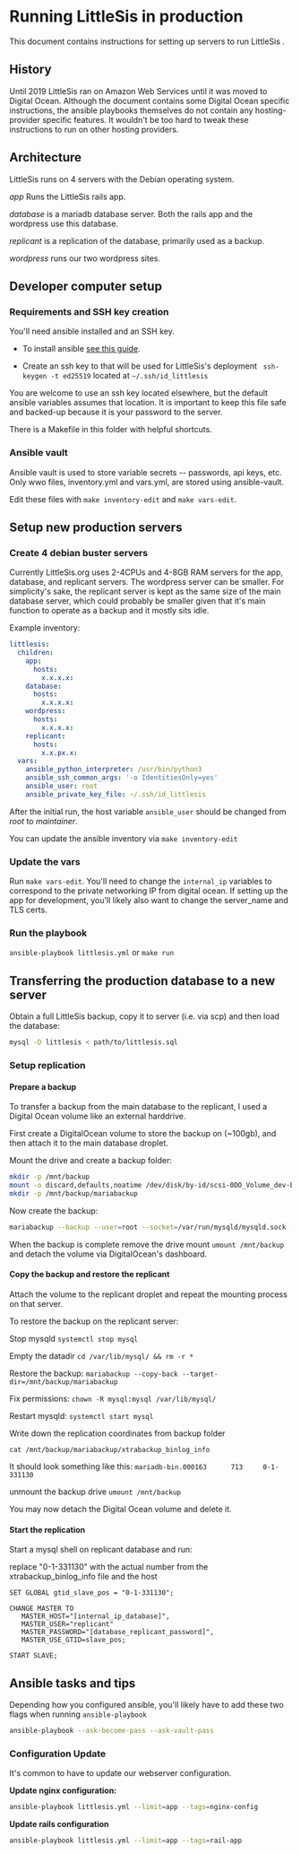 # Running LittleSis in production

This document contains instructions for setting up servers to run LittleSis .

## History

Until 2019 LittleSis ran on Amazon Web Services until it was moved to Digital Ocean. Although the document contains some Digital Ocean specific instructions, the ansible playbooks themselves do not contain any hosting-provider specific features. It wouldn't be too hard to tweak these instructions to run on other hosting providers.

## Architecture

LittleSis runs on 4 servers with the Debian operating system.

*app*  Runs the LittleSis rails app.

*database* is a mariadb database server. Both the rails app and the wordpress use this database.

*replicant* is a replication of the database, primarily used as a backup.

*wordpress* runs our two wordpress sites.

## Developer computer setup
### Requirements and SSH key creation

You'll need ansible installed and an SSH key.

* To install ansible [see this guide](https://docs.ansible.com/ansible/latest/installation_guide/intro_installation.html).

* Create an ssh key to that will be used for LittleSis's deployment ```  ssh-keygen -t ed25519 ``` located at ` ~/.ssh/id_littlesis `

You are welcome to use an ssh key located elsewhere, but the default ansible variables assumes that location. It is important to keep this file safe and backed-up because it is your password to the server.

There is a Makefile in this folder with helpful shortcuts.

### Ansible vault

Ansible vault is used to store variable secrets -- passwords, api keys, etc. Only wwo files, inventory.yml and vars.yml, are stored using ansible-vault.

Edit these files with ` make inventory-edit ` and ` make vars-edit `.

## Setup new production servers
### Create 4 debian buster servers

Currently LittleSis.org uses 2-4CPUs and 4-8GB RAM servers for the app, database, and replicant servers. The wordpress server can be smaller. For simplicity's sake, the replicant server is kept as the same size of the main database server, which could probably be smaller given that it's main function to operate as a backup and it mostly sits idle.

Example inventory:

``` yaml
littlesis:
  children:
    app:
      hosts:
        x.x.x.x:
    database:
      hosts:
        x.x.x.x:
    wordpress:
      hosts:
        x.x.x.x:
    replicant:
      hosts:
        x.x.px.x:
  vars:
    ansible_python_interpreter: /usr/bin/python3
    ansible_ssh_common_args: '-o IdentitiesOnly=yes'
    ansible_user: root
    ansible_private_key_file: ~/.ssh/id_littlesis
```

After the initial run, the host variable `ansible_user` should be changed from _root_ to _maintainer_.

You can update the ansible inventory via ` make inventory-edit `

### Update the vars

Run ` make vars-edit `. You'll need to change the `internal_ip` variables to correspond to the private networking IP from digital ocean. If setting up the app for development, you'll likely also want to change the server_name and TLS certs.

### Run the playbook

` ansible-playbook littlesis.yml ` or ` make run `

## Transferring the production database to a new server

Obtain a full LittleSis backup, copy it to server (i.e. via scp) and then load the database:

``` sh
mysql -D littlesis < path/to/littlesis.sql
```

### Setup replication

#### Prepare a backup

To transfer a backup from the main database to the replicant, I used a Digital Ocean volume like an external harddrive.

First create a DigitalOcean volume to store the backup on (~100gb), and then attach it to the main database droplet.

Mount the drive and create a backup folder:

``` sh
mkdir -p /mnt/backup
mount -o discard,defaults,noatime /dev/disk/by-id/scsi-0DO_Volume_dev-backup /mnt/backup
mkdir -p /mnt/backup/mariabackup
```

Now create the backup:

``` sh
mariabackup --backup --user=root --socket=/var/run/mysqld/mysqld.sock --target-dir=/mnt/backup/mariabackup --binlog-info=ON
```
When the backup is complete remove the drive mount ` umount /mnt/backup ` and detach the volume via DigitalOcean's dashboard.

#### Copy the backup and restore the replicant

Attach the volume to the replicant droplet and repeat the mounting process on that server.

To restore the backup on the replicant server:

Stop mysqld ` systemctl stop mysql `

Empty the datadir `cd /var/lib/mysql/ && rm -r * `

Restore the backup: ` mariabackup --copy-back --target-dir=/mnt/backup/mariabackup `

Fix permissions: ` chown -R mysql:mysql /var/lib/mysql/ `

Restart mysqld: ` systemctl start mysql `

Write down the replication coordinates from backup folder

` cat /mnt/backup/mariabackup/xtrabackup_binlog_info `

It should look something like this: ` mariadb-bin.000163      713     0-1-331130 `

unmount the backup drive ` umount /mnt/backup `

You may now detach the Digital Ocean volume and delete it.

#### Start the replication

Start a mysql shell on replicant database and run:

replace "0-1-331130" with the actual number from the xtrabackup_binlog_info file and the host
```
SET GLOBAL gtid_slave_pos = "0-1-331130";

CHANGE MASTER TO
   MASTER_HOST="[internal_ip_database]",
   MASTER_USER="replicant"
   MASTER_PASSWORD="[database_replicant_password]",
   MASTER_USE_GTID=slave_pos;

START SLAVE;
```


## Ansible tasks and tips

Depending how you configured ansible, you'll likely have to add these two flags when running `ansible-playbook`

``` sh
ansible-playbook --ask-become-pass --ask-vault-pass
```

### Configuration Update

It's common to have to update our webserver configuration.

**Update nginx configuration:**


``` sh
ansible-playbook littlesis.yml --limit=app --tags=nginx-config
```

**Update rails configuration**


``` sh
ansible-playbook littlesis.yml --limit=app --tags=rail-app
```
